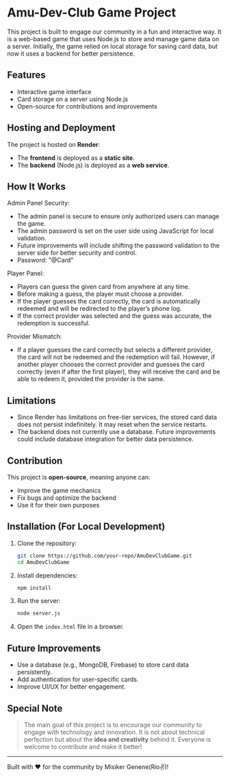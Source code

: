 # Amu-Dev-Club Game Project

This project is built to engage our community in a fun and interactive way. It is a web-based game that uses Node.js to store and manage game data on a server. Initially, the game relied on local storage for saving card data, but now it uses a backend for better persistence.

## Features

- Interactive game interface
- Card storage on a server using Node.js
- Open-source for contributions and improvements

## Hosting and Deployment

The project is hosted on **Render**: 

- The **frontend** is deployed as a **static site**.
- The **backend** (Node.js) is deployed as a **web service**.

## How It Works

Admin Panel Security:

- The admin panel is secure to ensure only authorized users can manage the game.
- The admin password is set on the user side using JavaScript for local validation.
- Future improvements will include shifting the password validation to the server side for better security and control.
- Password: "@Card"
  
Player Panel:

- Players can guess the given card from anywhere at any time.
- Before making a guess, the player must choose a provider.
- If the player guesses the card correctly, the card is automatically redeemed and will be redirected to the player’s phone log.
- If the correct provider was selected and the guess was accurate, the redemption is successful.
  
Provider Mismatch:

- If a player guesses the card correctly but selects a different provider, the card will not be redeemed and the redemption will fail.
However, if another player chooses the correct provider and guesses the card correctly (even if after the first player), they will receive the card and be able to redeem it, provided the provider is the same.

## Limitations

- Since Render has limitations on free-tier services, the stored card data does not persist indefinitely. It may reset when the service restarts.
- The backend does not currently use a database. Future improvements could include database integration for better data persistence.

## Contribution

This project is **open-source**, meaning anyone can:

- Improve the game mechanics
- Fix bugs and optimize the backend
- Use it for their own purposes

## Installation (For Local Development)

1. Clone the repository:
   ```sh
   git clone https://github.com/your-repo/AmuDevClubGame.git
   cd AmuDevClubGame
   ```
2. Install dependencies:
   ```sh
   npm install
   ```
3. Run the server:
   ```sh
   node server.js
   ```
4. Open the `index.html` file in a browser.

## Future Improvements

- Use a database (e.g., MongoDB, Firebase) to store card data persistently.
- Add authentication for user-specific cards.
- Improve UI/UX for better engagement.

## Special Note

> The main goal of this project is to encourage our community to engage with technology and innovation. It is not about technical perfection but about the **idea and creativity** behind it. Everyone is welcome to contribute and make it better!

---

Built with ❤️ for the community by Misiker Genene(Rio✌)!

